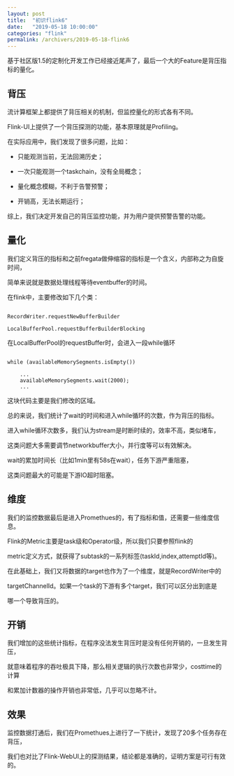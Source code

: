 ```yaml
---
layout: post
title:  "初识flink6"
date:   "2019-05-18 10:00:00"
categories: "flink"
permalink: /archivers/2019-05-18-flink6
---
```


基于社区版1.5的定制化开发工作已经接近尾声了，最后一个大的Feature是背压指标的量化。


## 背压

流计算框架上都提供了背压相关的机制，但监控量化的形式各有不同。

Flink-UI上提供了一个背压探测的功能，基本原理就是Profiling。

在实际应用中，我们发现了很多问题，比如：

+ 只能观测当前，无法回溯历史；

+ 一次只能观测一个taskchain，没有全局概念；

+ 量化概念模糊，不利于告警预警；

+ 开销高，无法长期运行；

综上，我们决定开发自己的背压监控功能，并为用户提供预警告警的功能。

## 量化

我们定义背压的指标和之前fregata做伸缩容的指标是一个含义，内部称之为自旋时间，

简单来说就是数据处理线程等待eventbuffer的时间。

在flink中，主要修改如下几个类：


```

RecordWriter.requestNewBufferBuilder

LocalBufferPool.requestBufferBuilderBlocking

```

在LocalBufferPool的requestBuffer时，会进入一段while循环

```

while (availableMemorySegments.isEmpty()) 

    ...
    availableMemorySegments.wait(2000);
    ...

```

这块代码主要是我们修改的区域。

总的来说，我们统计了wait的时间和进入while循环的次数，作为背压的指标。

进入while循环次数多，我们认为stream是时断时续的，效率不高，类似堵车，

这类问题大多需要调节networkbuffer大小，并行度等可以有效解决。

wait的累加时间长（比如1min里有58s在wait），任务下游严重阻塞，

这类问题最大的可能是下游IO超时阻塞。


## 维度

我们的监控数据最后是进入Promethues的，有了指标和值，还需要一些维度信息。

Flink的Metric主要是task级和Operator级，所以我们只要参照flink的

metric定义方式，就获得了subtask的一系列标签(taskId,index,attemptId等)。

在此基础上，我们又将数据的target也作为了一个维度，就是RecordWriter中的

targetChannelId。如果一个task的下游有多个target，我们可以区分出到底是

哪一个导致背压的。


## 开销

我们增加的这些统计指标，在程序没法发生背压时是没有任何开销的，一旦发生背压，

就意味着程序的吞吐极具下降，那么相关逻辑的执行次数也非常少，costtime的计算

和累加计数器的操作开销也非常低，几乎可以忽略不计。


## 效果

监控数据打通后，我们在Promethues上进行了一下统计，发现了20多个任务存在背压，

我们也对比了Flink-WebUI上的探测结果，结论都是准确的，证明方案是可行有效的。